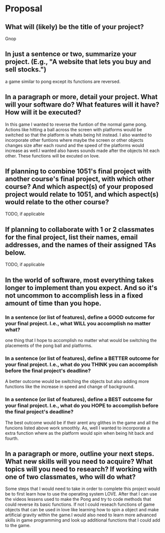# Proposal

## What will (likely) be the title of your project?
Gnop 
## In just a sentence or two, summarize your project. (E.g., "A website that lets you buy and sell stocks.")
  a game similar to pong except its functions are reversed. 
## In a paragraph or more, detail your project. What will your software do? What features will it have? How will it be executed?

In this game I wanted to reverse the funtion of the normal game pong. Actions like hitting a ball across the screen with platforms would be switched so that the platform is whats being hit instead. I also wanted to incorporate other funtions where maybe the screen or other objects changes size after each round and the speed of the platforms would increase as well.I wanted also haves sounds made after the objects hit each other. These functions will be excuted on love.

## If planning to combine 1051's final project with another course's final project, with which other course? And which aspect(s) of your proposed project would relate to 1051, and which aspect(s) would relate to the other course?

TODO, if applicable

## If planning to collaborate with 1 or 2 classmates for the final project, list their names, email addresses, and the names of their assigned TAs below.

TODO, if applicable

## In the world of software, most everything takes longer to implement than you expect. And so it's not uncommon to accomplish less in a fixed amount of time than you hope.

### In a sentence (or list of features), define a GOOD outcome for your final project. I.e., what WILL you accomplish no matter what?
 one thing that I hope to accomplish no matter what would be switching the placements of the pong ball and platforms.

### In a sentence (or list of features), define a BETTER outcome for your final project. I.e., what do you THINK you can accomplish before the final project's deadline?

A better outcome would be switching the objects but also adding more functions like the increase in speed and change of background.

### In a sentence (or list of features), define a BEST outcome for your final project. I.e., what do you HOPE to accomplish before the final project's deadline?

The best outcome would be if their arent any glithes in the game and all the funcions listed above work smoothly. As, well I wanted to incorporate a extra function where as the platform would spin when being hit back and fourth. 

## In a paragraph or more, outline your next steps. What new skills will you need to acquire? What topics will you need to research? If working with one of two classmates, who will do what?

Some steps that I would need to take in order to complete this project would be to first learn how to use the operating system LOVE. After that I can use the videos lessens used to make the Pong and try to code methods that could reverse its basic functions. If not I could reseach functions of game objects that can be used in love like learning how to spin a object and make artificial gravity within the game.I would also need to learn more advanced skills in game programming and look up additional functions that I could add to the game. 
